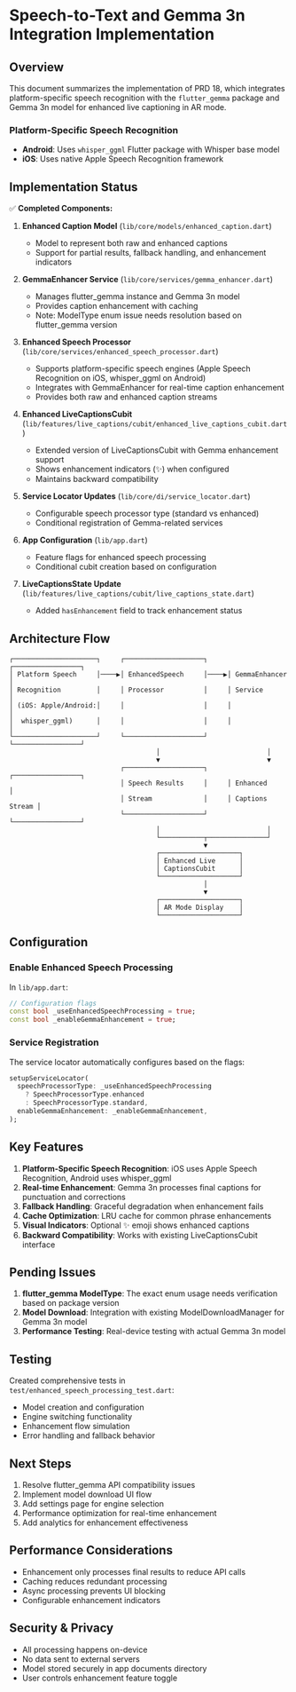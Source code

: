 # Speech-to-Text and Gemma 3n Integration Implementation

## Overview

This document summarizes the implementation of PRD 18, which integrates platform-specific speech recognition with the `flutter_gemma` package and Gemma 3n model for enhanced live captioning in AR mode.

### Platform-Specific Speech Recognition
- **Android**: Uses `whisper_ggml` Flutter package with Whisper base model
- **iOS**: Uses native Apple Speech Recognition framework

## Implementation Status

✅ **Completed Components:**

1. **Enhanced Caption Model** (`lib/core/models/enhanced_caption.dart`)
   - Model to represent both raw and enhanced captions
   - Support for partial results, fallback handling, and enhancement indicators

2. **GemmaEnhancer Service** (`lib/core/services/gemma_enhancer.dart`)
   - Manages flutter_gemma instance and Gemma 3n model
   - Provides caption enhancement with caching
   - Note: ModelType enum issue needs resolution based on flutter_gemma version

3. **Enhanced Speech Processor** (`lib/core/services/enhanced_speech_processor.dart`)
   - Supports platform-specific speech engines (Apple Speech Recognition on iOS, whisper_ggml on Android)
   - Integrates with GemmaEnhancer for real-time caption enhancement
   - Provides both raw and enhanced caption streams

4. **Enhanced LiveCaptionsCubit** (`lib/features/live_captions/cubit/enhanced_live_captions_cubit.dart`)
   - Extended version of LiveCaptionsCubit with Gemma enhancement support
   - Shows enhancement indicators (✨) when configured
   - Maintains backward compatibility

5. **Service Locator Updates** (`lib/core/di/service_locator.dart`)
   - Configurable speech processor type (standard vs enhanced)
   - Conditional registration of Gemma-related services

6. **App Configuration** (`lib/app.dart`)
   - Feature flags for enhanced speech processing
   - Conditional cubit creation based on configuration

7. **LiveCaptionsState Update** (`lib/features/live_captions/cubit/live_captions_state.dart`)
   - Added `hasEnhancement` field to track enhancement status

## Architecture Flow

```
┌─────────────────────┐     ┌────────────────────┐     ┌─────────────────┐
│ Platform Speech     │────▶│ EnhancedSpeech     │────▶│ GemmaEnhancer   │
│ Recognition         │     │ Processor          │     │ Service         │
│ (iOS: Apple/Android:│     │                    │     │                 │
│  whisper_ggml)      │     │                    │     │                 │
└─────────────────────┘     └────────────────────┘     └─────────────────┘
                                     │                           │
                                     ▼                           ▼
                            ┌────────────────────┐     ┌─────────────────┐
                            │ Speech Results     │     │ Enhanced        │
                            │ Stream             │     │ Captions Stream │
                            └────────────────────┘     └─────────────────┘
                                     │                           │
                                     └───────────┬───────────────┘
                                                 ▼
                                     ┌────────────────────┐
                                     │ Enhanced Live      │
                                     │ CaptionsCubit      │
                                     └────────────────────┘
                                                 │
                                                 ▼
                                     ┌────────────────────┐
                                     │ AR Mode Display    │
                                     └────────────────────┘
```

## Configuration

### Enable Enhanced Speech Processing

In `lib/app.dart`:

```dart
// Configuration flags
const bool _useEnhancedSpeechProcessing = true;
const bool _enableGemmaEnhancement = true;
```

### Service Registration

The service locator automatically configures based on the flags:

```dart
setupServiceLocator(
  speechProcessorType: _useEnhancedSpeechProcessing 
    ? SpeechProcessorType.enhanced 
    : SpeechProcessorType.standard,
  enableGemmaEnhancement: _enableGemmaEnhancement,
);
```

## Key Features

1. **Platform-Specific Speech Recognition**: iOS uses Apple Speech Recognition, Android uses whisper_ggml
2. **Real-time Enhancement**: Gemma 3n processes final captions for punctuation and corrections
3. **Fallback Handling**: Graceful degradation when enhancement fails
4. **Cache Optimization**: LRU cache for common phrase enhancements
5. **Visual Indicators**: Optional ✨ emoji shows enhanced captions
6. **Backward Compatibility**: Works with existing LiveCaptionsCubit interface

## Pending Issues

1. **flutter_gemma ModelType**: The exact enum usage needs verification based on package version
2. **Model Download**: Integration with existing ModelDownloadManager for Gemma 3n model
3. **Performance Testing**: Real-device testing with actual Gemma 3n model

## Testing

Created comprehensive tests in `test/enhanced_speech_processing_test.dart`:
- Model creation and configuration
- Engine switching functionality
- Enhancement flow simulation
- Error handling and fallback behavior

## Next Steps

1. Resolve flutter_gemma API compatibility issues
2. Implement model download UI flow
3. Add settings page for engine selection
4. Performance optimization for real-time enhancement
5. Add analytics for enhancement effectiveness

## Performance Considerations

- Enhancement only processes final results to reduce API calls
- Caching reduces redundant processing
- Async processing prevents UI blocking
- Configurable enhancement indicators

## Security & Privacy

- All processing happens on-device
- No data sent to external servers
- Model stored securely in app documents directory
- User controls enhancement feature toggle 